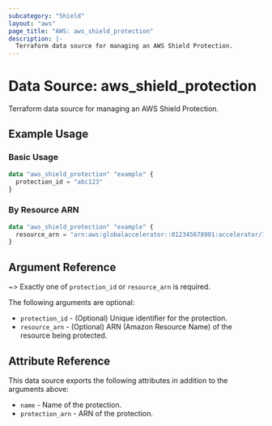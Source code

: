 ```yaml
---
subcategory: "Shield"
layout: "aws"
page_title: "AWS: aws_shield_protection"
description: |-
  Terraform data source for managing an AWS Shield Protection.
---
```


# Data Source: aws_shield_protection

Terraform data source for managing an AWS Shield Protection.

## Example Usage

### Basic Usage

```terraform
data "aws_shield_protection" "example" {
  protection_id = "abc123"
}
```

### By Resource ARN

```terraform
data "aws_shield_protection" "example" {
  resource_arn = "arn:aws:globalaccelerator::012345678901:accelerator/1234abcd-abcd-1234-abcd-1234abcdefgh"
}
```

## Argument Reference

~> Exactly one of `protection_id` or `resource_arn` is required.

The following arguments are optional:

* `protection_id` - (Optional) Unique identifier for the protection.
* `resource_arn` - (Optional) ARN (Amazon Resource Name) of the resource being protected.

## Attribute Reference

This data source exports the following attributes in addition to the arguments above:

* `name` - Name of the protection.
* `protection_arn` - ARN of the protection.
